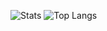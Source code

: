 
![Stats](https://github-readme-stats.vercel.app/api?username=ParadoxEXE)
![Top Langs](https://github-readme-stats.vercel.app/api/top-langs/?username=anuraghazra)

